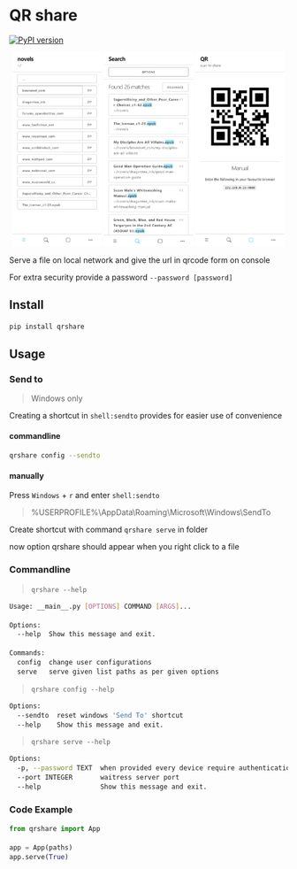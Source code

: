# QR share

[![PyPI version](https://badge.fury.io/py/qrshare.svg)](https://badge.fury.io/py/qrshare)

<p float="left" align="middle">
  <img title="qrshare client home screen" src="./.github/images/Home-iPhoneX-Screenshot.png" width="32%" />
  <img title="qrshare client search screen" src="./.github/images/Search-iPhoneX-Screenshot.png" width="32%" />
  <img title="qrshare client qr screen" src="./.github/images/QR-iPhoneX-Screenshot.png" width="32%" />
</p>

Serve a file on local network and give the url in qrcode form on console

For extra security provide a password `--password [password]`

## Install

```bash
pip install qrshare
```

## Usage

### Send to

> Windows only

Creating a shortcut in `shell:sendto` provides for easier use of convenience

#### commandline

```bash
qrshare config --sendto
```

#### manually

Press `Windows` + `r` and enter `shell:sendto`

> %USERPROFILE%\AppData\Roaming\Microsoft\Windows\SendTo

Create shortcut with command `qrshare serve` in folder

now option qrshare should appear when you right click to a file

### Commandline

> `qrshare --help`

```bash
Usage: __main__.py [OPTIONS] COMMAND [ARGS]...

Options:
  --help  Show this message and exit.

Commands:
  config  change user configurations
  serve   serve given list paths as per given options
```

> `qrshare config --help`

```bash
Options:
  --sendto  reset windows 'Send To' shortcut
  --help    Show this message and exit.
```

> `qrshare serve --help`

```bash
Options:
  -p, --password TEXT  when provided every device require authentication
  --port INTEGER       waitress server port
  --help               Show this message and exit.
```

### Code Example

```python
from qrshare import App

app = App(paths)
app.serve(True)
```

